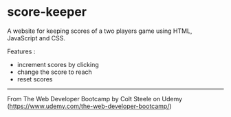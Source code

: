 # score-keeper
A website for keeping scores of a two players game using HTML, JavaScript and CSS.

Features :
- increment scores by clicking
- change the score to reach
- reset scores

-----------------------------------------------------------------------------------------------------------
From The Web Developer Bootcamp by Colt Steele on Udemy (https://www.udemy.com/the-web-developer-bootcamp/)

